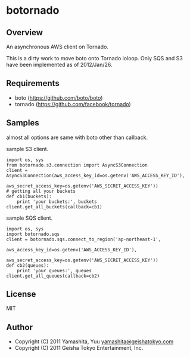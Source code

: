 # botornado

## Overview

An asynchronous AWS client on Tornado.

This is a dirty work to move boto onto Tornado ioloop.
Only SQS and S3 have been implemented as of 2012/Jan/26.


## Requirements

* boto (https://github.com/boto/boto)
* tornado (https://github.com/facebook/tornado)


## Samples

almost all options are same with boto other than callback.

sample S3 client.

    import os, sys
    from botornado.s3.connection import AsyncS3Connection
    client = AsyncS3Connection(aws_access_key_id=os.getenv('AWS_ACCESS_KEY_ID'),
                               aws_secret_access_key=os.getenv('AWS_SECRET_ACCESS_KEY'))
    # getting all your buckets
    def cb1(buckets):
        print 'your buckets:', buckets
    client.get_all_buckets(callback=cb1)

sample SQS client.

    import os, sys
    import botornado.sqs
    client = botornado.sqs.connect_to_region('ap-northeast-1',
                                             aws_access_key_id=os.getenv('AWS_ACCESS_KEY_ID'),
                                             aws_secret_access_key=os.getenv('AWS_SECRET_ACCESS_KEY'))
    def cb2(queues):
        print 'your queues:', queues
    client.get_all_queues(callback=cb2)


## License

MIT


## Author

* Copyright (C) 2011 Yamashita, Yuu <yamashita@geishatokyo.com>
* Copyright (C) 2011 Geisha Tokyo Entertainment, Inc.
